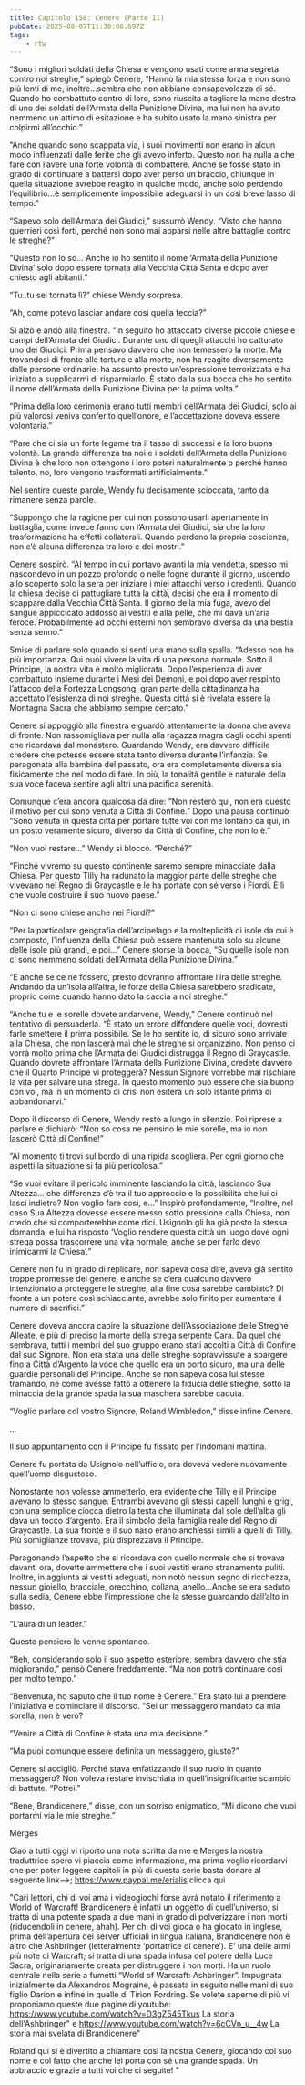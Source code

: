 ```yaml
---
title: Capitolo 158: Cenere (Parte II)
pubDate: 2025-08-07T11:30:06.697Z
tags:
    - rtw
---
```







“Sono i migliori soldati della Chiesa e vengono usati come arma segreta contro noi streghe,” spiegò Cenere, “Hanno la mia stessa forza e non sono più lenti di me, inoltre…sembra che non abbiano consapevolezza di sé. Quando ho combattuto contro di loro, sono riuscita a tagliare la mano destra di uno dei soldati dell’Armata della Punizione Divina, ma lui non ha avuto nemmeno un attimo di esitazione e ha subito usato la mano sinistra per colpirmi all’occhio.”


“Anche quando sono scappata via, i suoi movimenti non erano in alcun modo influenzati dalle ferite che gli avevo inferto. Questo non ha nulla a che fare con l’avere una forte volontà di combattere. Anche se fosse stato in grado di continuare a battersi dopo aver perso un braccio, chiunque in quella situazione avrebbe reagito in qualche modo, anche solo perdendo l’equilibrio…è semplicemente impossibile adeguarsi in un così breve lasso di tempo.”


“Sapevo solo dell’Armata dei Giudici,” sussurrò Wendy. “Visto che hanno guerrieri così forti, perché non sono mai apparsi nelle altre battaglie contro le streghe?”


“Questo non lo so… Anche io ho sentito il nome ‘Armata della Punizione Divina’ solo dopo essere tornata alla Vecchia Città Santa e dopo aver chiesto agli abitanti.”


“Tu..tu sei tornata lì?” chiese Wendy sorpresa.


“Ah, come potevo lasciar andare così quella feccia?”


Si alzò e andò alla finestra. “In seguito ho attaccato diverse piccole chiese e campi dell’Armata dei Giudici. Durante uno di quegli attacchi ho catturato uno dei Giudici. Prima pensavo davvero che non temessero la morte. Ma trovandosi di fronte alle torture e alla morte, non ha reagito diversamente dalle persone ordinarie: ha assunto presto un’espressione terrorizzata e ha iniziato a supplicarmi di risparmiarlo. È stato dalla sua bocca che ho sentito il nome dell’Armata della Punizione Divina per la prima volta.”


“Prima della loro cerimonia erano tutti membri dell’Armata dei Giudici, solo ai più valorosi veniva conferito quell’onore, e l’accettazione doveva essere volontaria.”


“Pare che ci sia un forte legame tra il tasso di successi e la loro buona volontà. La grande differenza tra noi e i soldati dell’Armata della Punizione Divina è che loro non ottengono i loro poteri naturalmente o perché hanno talento, no, loro vengono trasformati artificialmente.”


Nel sentire queste parole, Wendy fu decisamente scioccata, tanto da rimanere senza parole.


“Suppongo che la ragione per cui non possono usarli apertamente in battaglia, come invece fanno con l’Armata dei Giudici, sia che la loro trasformazione ha effetti collaterali. Quando perdono la propria coscienza, non c’è alcuna differenza tra loro e dei mostri.”


Cenere sospirò. “Al tempo in cui portavo avanti la mia vendetta, spesso mi nascondevo in un pozzo profondo o nelle fogne durante il giorno, uscendo allo scoperto solo la sera per iniziare i miei attacchi verso i credenti. Quando la chiesa decise di pattugliare tutta la città, decisi che era il momento di scappare dalla Vecchia Città Santa. Il giorno della mia fuga, avevo del sangue appiccicato addosso ai vestiti e alla pelle, che mi dava un’aria feroce. Probabilmente ad occhi esterni non sembravo diversa da una bestia senza senno.”


Smise di parlare solo quando si sentì una mano sulla spalla. “Adesso non ha più importanza. Qui puoi vivere la vita di una persona normale. Sotto il Principe, la nostra vita è molto migliorata. Dopo l’esperienza di aver combattuto insieme durante i Mesi dei Demoni, e poi dopo aver respinto l’attacco della Fortezza Longsong, gran parte della cittadinanza ha accettato l’esistenza di noi streghe. Questa città si è rivelata essere la Montagna Sacra che abbiamo sempre cercato.”


Cenere si appoggiò alla finestra e guardò attentamente la donna che aveva di fronte. Non rassomigliava per nulla alla  ragazza magra dagli occhi spenti che ricordava dal monastero. Guardando Wendy, era davvero difficile credere che potesse essere stata tanto diversa durante l’infanzia. Se paragonata alla bambina del passato, ora era completamente diversa sia fisicamente che nel modo di fare. In più, la tonalità gentile e naturale della sua voce faceva sentire agli altri una pacifica serenità.


Comunque c’era ancora qualcosa da dire: “Non resterò qui, non era questo il motivo per cui sono venuta a Città di Confine.” Dopo una pausa continuò: “Sono venuta in questa città per portare tutte voi con me lontano da qui, in un posto veramente sicuro, diverso da Città di Confine, che non lo è.”


“Non vuoi restare…” Wendy si bloccò. “Perché?”


“Finché vivremo su questo continente saremo sempre minacciate dalla Chiesa. Per questo Tilly ha radunato la maggior parte delle streghe che vivevano nel Regno di Graycastle e le ha portate con sé verso i Fiordi. È lì che vuole costruire il suo nuovo paese.”


“Non ci sono chiese anche nei Fiordi?”


“Per la particolare geografia dell’arcipelago e la molteplicità di isole da cui è composto, l’influenza della Chiesa può essere mantenuta solo su alcune delle isole più grandi, e poi…” Cenere storse la bocca, “Su quelle isole non ci sono nemmeno soldati dell’Armata della Punizione Divina.”


“E anche se ce ne fossero, presto dovranno affrontare l’ira delle streghe. Andando da un’isola all’altra, le forze della Chiesa sarebbero sradicate, proprio come quando hanno dato la caccia a noi streghe.”


“Anche tu e le sorelle dovete andarvene, Wendy,” Cenere continuò nel tentativo di persuaderla. “È stato un errore diffondere quelle voci, dovresti farle smettere il prima possibile. Se le ho sentite io, di sicuro sono arrivate alla Chiesa, che non lascerà mai che le streghe si organizzino. Non penso ci vorrà molto prima che l’Armata dei Giudici distrugga il Regno di Graycastle. Quando dovrete affrontare l’Armata della Punizione Divina, credete davvero che il Quarto Principe vi proteggerà? Nessun Signore vorrebbe mai rischiare la vita per salvare una strega. In questo momento può essere che sia buono con voi, ma in un momento di crisi non esiterà un solo istante prima di abbandonarvi.”


Dopo il discorso di Cenere, Wendy restò a lungo in silenzio. Poi riprese a parlare e dichiarò: “Non so cosa ne pensino le mie sorelle, ma io non lascerò Città di Confine!”


“Al momento ti trovi sul bordo di una ripida scogliera. Per ogni giorno che aspetti la situazione si fa più pericolosa.”


“Se vuoi evitare il pericolo imminente lasciando la città, lasciando Sua Altezza… che differenza c’è tra il tuo approccio e la possibilità che lui ci lasci indietro? Non voglio fare così, e…” Inspirò profondamente, “Inoltre, nel caso Sua Altezza dovesse essere messo sotto pressione dalla Chiesa, non credo che si comporterebbe come dici. Usignolo gli ha già posto la stessa domanda, e lui ha risposto ‘Voglio rendere questa città un luogo dove ogni strega possa trascorrere una vita normale, anche se per farlo devo inimicarmi la Chiesa’.”


Cenere non fu in grado di replicare, non sapeva cosa dire, aveva già sentito troppe promesse del genere, e anche se c’era qualcuno davvero intenzionato a proteggere le streghe, alla fine cosa sarebbe cambiato? Di fronte a un potere così schiacciante, avrebbe solo finito per aumentare il numero di sacrifici.”


Cenere doveva ancora capire la situazione dell’Associazione delle Streghe Alleate, e più di preciso la morte della strega serpente Cara. Da quel che sembrava, tutti i membri del suo gruppo erano stati accolti a Città di Confine dal suo Signore. Non era stata una delle streghe sopravvissute a spargere fino a Città d’Argento la voce che quello era un porto sicuro, ma una delle guardie personali del Principe. Anche se non sapeva cosa lui stesse tramando, né come avesse fatto a ottenere la fiducia delle streghe, sotto la minaccia della grande spada la sua maschera sarebbe caduta.


“Voglio parlare col vostro Signore, Roland Wimbledon,” disse infine Cenere.


…


Il suo appuntamento con il Principe fu fissato per l’indomani mattina.


Cenere fu portata da Usignolo nell’ufficio, ora doveva vedere nuovamente quell’uomo disgustoso.


Nonostante non volesse ammetterlo, era evidente che Tilly e il Principe avevano lo stesso sangue. Entrambi avevano gli stessi capelli lunghi e grigi, con una semplice ciocca dietro la testa che illuminata dal sole dell’alba gli dava un tocco d’argento. Era il simbolo della famiglia reale del Regno di Graycastle. La sua fronte e il suo naso erano anch’essi simili a quelli di Tilly. Più somiglianze trovava, più disprezzava il Principe.


Paragonando l’aspetto che si ricordava con quello normale che si trovava davanti ora, dovette ammettere che i suoi vestiti erano stranamente puliti. Inoltre, in aggiunta ai vestiti adeguati, non notò nessun segno di ricchezza, nessun gioiello, bracciale, orecchino, collana, anello…Anche se era seduto sulla sedia, Cenere ebbe l’impressione che la stesse guardando dall’alto in basso.


“L’aura di un leader.”


Questo pensiero le venne spontaneo.


“Beh, considerando solo il suo aspetto esteriore, sembra davvero che stia migliorando,” pensò Cenere freddamente. “Ma non potrà continuare così per molto tempo.”


“Benvenuta, ho saputo che il tuo nome è Cenere.” Era stato lui a prendere l’iniziativa e cominciare il discorso. “Sei un messaggero mandato da mia sorella, non è vero?


“Venire a Città di Confine è stata una mia decisione.”


“Ma puoi comunque essere definita un messaggero, giusto?”


Cenere si accigliò. Perché stava enfatizzando il suo ruolo in quanto messaggero? Non voleva restare invischiata in quell’insignificante scambio di battute. “Potrei.”


“Bene, Brandicenere,” disse, con un sorriso enigmatico, “Mi dicono che vuoi portarmi via le mie streghe.”










Merges




Ciao a tutti oggi vi riporto una nota scritta da me e Merges la nostra traduttrice spero vi piaccia come informazione, ma prima voglio ricordarvi che per poter leggere capitoli in più di questa serie basta donare al seguente link-->; https://www.paypal.me/erialis clicca qui


"Cari lettori, chi di voi ama i videogiochi forse avrà notato il riferimento a World of Warcraft! Brandicenere è infatti un oggetto di quell’universo, si tratta di una potente spada a due mani in grado di polverizzare i non morti (riducendoli in cenere, ahah).  Per chi di voi gioca o ha giocato in inglese, prima dell’apertura dei server ufficiali in lingua italiana, Brandicenere non è altro che Ashbringer (letteralmente ‘portatrice di cenere’). E’ una delle armi più note di Warcraft; si tratta di una spada infusa del potere della Luce Sacra, originariamente creata per distruggere i non morti. Ha un ruolo centrale nella serie a fumetti “World of Warcraft: Ashbringer”. Impugnata inizialmente da Alexandros Mograine, è passata in seguito nelle mani di suo figlio Darion e infine in quelle di Tirion Fordring. Se volete saperne di più vi proponiamo queste due pagine di youtube: https://www.youtube.com/watch?v=D3gZ545Tkus La storia dell'Ashbringer"  e https://www.youtube.com/watch?v=6cCVn_u__4w La storia mai svelata di Brandicenere"


Roland qui si è divertito a chiamare così la nostra Cenere, giocando col suo nome e col fatto che anche lei porta con sé una grande spada. Un abbraccio e grazie a tutti voi che ci seguite! "                                


                                



